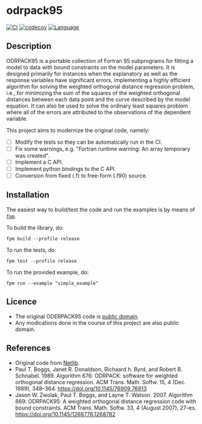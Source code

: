 # odrpack95

[![CI](https://github.com/HugoMVale/odrpack95/actions/workflows/CI.yml/badge.svg)](https://github.com/HugoMVale/ordpack95/actions)
[![codecov](https://codecov.io/gh/HugoMVale/ordpack95/branch/main/graph/badge.svg?token=1XL5LQSO9P)](https://codecov.io/gh/HugoMVale/ordpack95)
[![Language](https://img.shields.io/badge/-Fortran-734f96?logo=fortran&logoColor=white)](https://github.com/topics/fortran)

## Description

ODRPACK95 is a portable collection of Fortran 95 subprograms for
fitting a model to data with bound constraints on the model
parameters.  It is designed primarily for instances when the
explanatory as well as the response variables have significant
errors, implementing a highly efficient algorithm for solving the
weighted orthogonal distance regression problem, i.e., for minimizing
the sum of the squares of the weighted orthogonal distances between
each data point and the curve described by the model equation.  It
can also be used to solve the ordinary least squares problem where
all of the errors are attributed to the observations of the dependent
variable.

This project aims to modernize the original code, namely:

* [ ] Modify the tests so they can be automatically run in the CI.
* [ ] Fix some warnings, e.g. "Fortran runtime warning: An array temporary was created".
* [ ] Implement a C API.
* [ ] Implement python bindings to the C API.
* [ ] Conversion from fixed (.f) to free-form (.f90) source.

## Installation

The easiest way to build/test the code and run the examples is by means of [`fpm`](https://fpm.fortran-lang.org/en/index.html). 

To build the library, do:
```
fpm build --profile release
```

To run the tests, do:
```
fpm test --profile release
```
To run the provided example, do:
```
fpm run --example "simple_example"
```
 
## Licence

* The original ODERPACK95 code is [public domain](https://github.com/scipy/scipy/issues/7107#issuecomment-307378785).
* Any modications done in the course of this project are also public domain.

## References

* Original code from [Netlib](https://www.netlib.org/odrpack/).
* Paul T. Boggs, Janet R. Donaldson, Richaard h. Byrd, and Robert B. Schnabel. 1989. Algorithm 676: ODRPACK: software for weighted orthogonal distance regression. ACM Trans. Math. Softw. 15, 4 (Dec. 1989), 348–364. https://doi.org/10.1145/76909.76913
* Jason W. Zwolak, Paul T. Boggs, and Layne T. Watson. 2007. Algorithm 869: ODRPACK95: A weighted orthogonal distance regression code with bound constraints. ACM Trans. Math. Softw. 33, 4 (August 2007), 27–es. https://doi.org/10.1145/1268776.1268782
